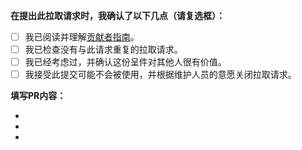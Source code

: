<!-- 请务必在创建PR前，在右侧 Labels 选项中加上label的其中一个: [feature]、[fix]、[documentation] 。以便于Actions自动生成Releases时自动对PR进行归类。-->

**在提出此拉取请求时，我确认了以下几点（请复选框）：**

- [ ] 我已阅读并理解[贡献者指南]()。
- [ ] 我已检查没有与此请求重复的拉取请求。
- [ ] 我已经考虑过，并确认这份呈件对其他人很有价值。
- [ ] 我接受此提交可能不会被使用，并根据维护人员的意愿关闭拉取请求。

**填写PR内容：**

-
-
- 